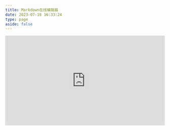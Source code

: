 ```yaml
---
title: Markdown在线编辑器
date: 2023-07-18 16:33:24
type: page
aside: false
---
```


<style type="text/css">
  .autoHDiv {
    position: relative;
    padding-bottom: 56.25%;
    height: 0;
    overflow: hidden;
  }
.autoHDiv iframe,
.autoHDiv object,
.autoHDiv embed {
    position: absolute;
    top: 0;
    left: 0;
    width: 100%;
    height: 100%;
}
</style>
<p class="autoHDiv">

  <!-- https://geeks-fork.github.io/editor.md/examples/full.html -->
  <!-- https://pandao.github.io/editor.md/examples/full.html -->
  <iframe id="iFrame" name="iframe1" class="flexiframe" src="https://pandao.github.io/editor.md/examples/full.html" style="width:100%;" marginwidth="0" frameborder="no" scrolling="no" allowTransparency="true"></iframe>

</p>

<!--
<link rel="stylesheet" href="/custom/editormd/css/editormd.css" />
<div id="test-editor">
    <textarea style="display:none;">### 关于 Editor.md

**Editor.md** 是一款开源的、可嵌入的 Markdown 在线编辑器（组件），基于 CodeMirror、jQuery 和 Marked 构建。
    </textarea>
</div>

<script src="https://cdn.bootcss.com/jquery/1.11.3/jquery.min.js"></script>

<script src="/custom/editormd/editormd.min.js"></script>
<script type="text/javascript">
    $(function() {
        var editor = editormd("test-editor", {
            // width  : "100%",
            // height : "500px",
            path   : "/custom/editormd/lib/"
        });
    });
</script>
-->